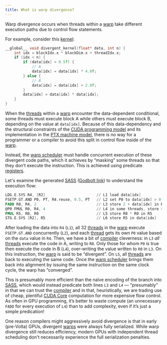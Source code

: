 ```yaml
---
title: What is warp divergence?
---
```


Warp divergence occurs when threads within a [warp](https://modal.com/gpu-glossary/device-software/warp) take different execution paths due to control flow statements.

For example, consider this [kernel](https://godbolt.org/z/d1PsYYPnW):

```cpp
__global__ void divergent_kernel(float* data, int n) {
    int idx = blockIdx.x * blockDim.x + threadIdx.x;
    if (idx < n) {
        if (data[idx] > 0.5f) {
		    // A
            data[idx] = data[idx] * 4.0f;
        } else {
		    // B
            data[idx] = data[idx] + 2.0f;
        }
        data[idx] = data[idx] * data[idx];
    }
}
```

When the [threads](https://modal.com/gpu-glossary/device-software/thread) within a [warp](https://modal.com/gpu-glossary/device-software/warp) encounter the data-dependent conditional, some threads must execute block A while others must execute block B, depending on the value at `data[idx]`. Because of this data-dependency and the structural constraints of the [CUDA programming model](https://modal.com/gpu-glossary/device-software/cuda-programming-model) and its implementation in the [PTX machine model](https://modal.com/gpu-glossary/device-software/parallel-thread-execution), there is no way for a programmer or a compiler to avoid this split in control flow inside of the [warp](https://modal.com/gpu-glossary/device-software/warp).

Instead, the [warp scheduler](https://modal.com/gpu-glossary/device-hardware/warp-scheduler) must handle concurrent execution of these divergent code paths, which it achieves by “masking” some threads so that they don’t execute the instruction. This is achieved using predicate [registers](https://modal.com/gpu-glossary/device-software/registers).

Let's examine the generated [SASS](https://modal.com/gpu-glossary/device-software/streaming-assembler) ([Godbolt link](https://godbolt.org/z/EGWKb5oWr)) to understand the execution flow:

```nasm
LDG.E.SYS R4, [R2]                       // L1 load data[idx]
FSETP.GT.AND P0, PT, R4.reuse, 0.5, PT   // L2 set P0 to data[idx] > 0.5
FADD R0, R4, 2                           // L3 store 2 + data[idx] in R0
@P0 FMUL R0, R4, 4                       // L4 in some threads, store 4 * data[idx] in R0
FMUL R5, R0, R0                          // L5 store R0 * R0 in R5
STG.E.SYS [R2], R5                       // L6 store R5 in data[idx]
```

After loading the data into `R4` (`L1`), all 32 [threads](https://modal.com/gpu-glossary/device-software/thread) in the [warp](https://modal.com/gpu-glossary/device-software/warp) execute `FSETP.GT.AND` concurrently (`L2`), and each [thread](https://modal.com/gpu-glossary/device-software/thread) gets its own `P0` value based on the `data` value in `R4`. Then, we have a bit of [compiler](https://modal.com/gpu-glossary/host-software/nvcc) cleverness: in `L3` *all* [threads](https://modal.com/gpu-glossary/device-software/thread) execute the code in A, writing to `R0`. Only those for whom `P0` is true then execute the code in B (`L4`), over-writing the value written to `R0` in `L3`. On this instruction, the [warp](https://modal.com/gpu-glossary/device-software/warp) is said to be “divergent”. On `L5`, all [threads](https://modal.com/gpu-glossary/device-software/threads) are back to executing the same code. Once the [warp scheduler](https://modal.com/gpu-glossary/device-hardware/warp-scheduler) brings them back into alignment by issuing the same instruction on the same clock cycle, the warp has “converged”.

This is presumably more efficient than the naïve encoding of the branch into [SASS](https://modal.com/gpu-glossary/device-software/streaming-assembler), which would instead predicate both lines `L3` and `L4` — “presumably” in that we can trust the [compiler](https://modal.com/gpu-glossary/host-software/nvcc) and in that, heuristically, we are trading use of cheap, plentiful [CUDA Core](https://modal.com/gpu-glossary/device-hardware/cuda-core) computation for more expensive flow control. As often in GPU programming, it’s better to waste compute (an unnecessary `FADD` for every execution of `L4`) than to add complexity, even if it’s just a simple predication!

One reason compilers might aggressively avoid divergence is that in early (pre-Volta) GPUs, divergent [warps](https://modal.com/gpu-glossary/device-software/warp) were always fully serialized. While warp divergence still reduces efficiency, modern GPUs with independent thread scheduling don't necessarily experience the full serialization penalties.
